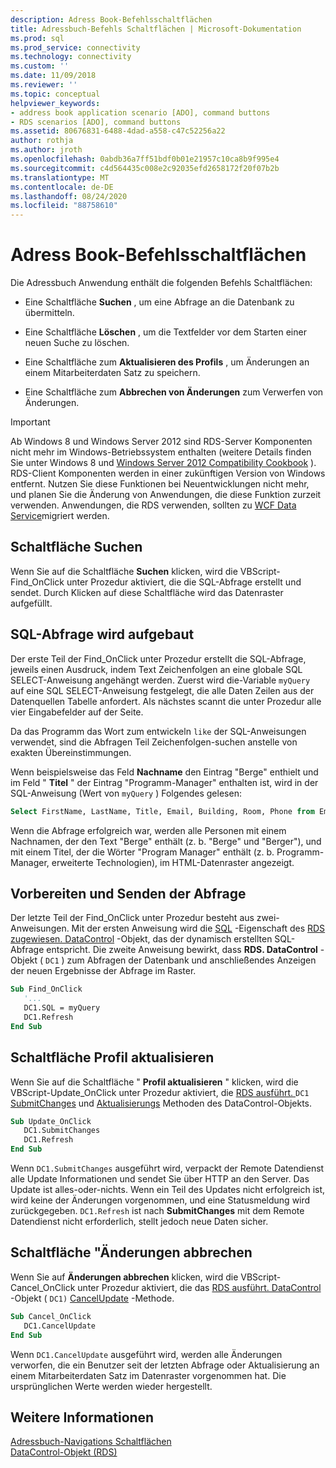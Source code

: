 ```yaml
---
description: Adress Book-Befehlsschaltflächen
title: Adressbuch-Befehls Schaltflächen | Microsoft-Dokumentation
ms.prod: sql
ms.prod_service: connectivity
ms.technology: connectivity
ms.custom: ''
ms.date: 11/09/2018
ms.reviewer: ''
ms.topic: conceptual
helpviewer_keywords:
- address book application scenario [ADO], command buttons
- RDS scenarios [ADO], command buttons
ms.assetid: 80676831-6488-4dad-a558-c47c52256a22
author: rothja
ms.author: jroth
ms.openlocfilehash: 0abdb36a7ff51bdf0b01e21957c10ca8b9f995e4
ms.sourcegitcommit: c4d564435c008e2c92035efd2658172f20f07b2b
ms.translationtype: MT
ms.contentlocale: de-DE
ms.lasthandoff: 08/24/2020
ms.locfileid: "88758610"
---
```

# <a name="address-book-command-buttons"></a>Adress Book-Befehlsschaltflächen
Die Adressbuch Anwendung enthält die folgenden Befehls Schaltflächen:  
  
-   Eine Schaltfläche **Suchen** , um eine Abfrage an die Datenbank zu übermitteln.  
  
-   Eine Schaltfläche **Löschen** , um die Textfelder vor dem Starten einer neuen Suche zu löschen.  
  
-   Eine Schaltfläche zum **Aktualisieren des Profils** , um Änderungen an einem Mitarbeiterdaten Satz zu speichern.  
  
-   Eine Schaltfläche zum **Abbrechen von Änderungen** zum Verwerfen von Änderungen.  
  
> [!IMPORTANT]
>  Ab Windows 8 und Windows Server 2012 sind RDS-Server Komponenten nicht mehr im Windows-Betriebssystem enthalten (weitere Details finden Sie unter Windows 8 und [Windows Server 2012 Compatibility Cookbook](https://www.microsoft.com/download/details.aspx?id=27416) ). RDS-Client Komponenten werden in einer zukünftigen Version von Windows entfernt. Nutzen Sie diese Funktionen bei Neuentwicklungen nicht mehr, und planen Sie die Änderung von Anwendungen, die diese Funktion zurzeit verwenden. Anwendungen, die RDS verwenden, sollten zu [WCF Data Service](https://go.microsoft.com/fwlink/?LinkId=199565)migriert werden.  
  
## <a name="find-button"></a>Schaltfläche Suchen  
 Wenn Sie auf die Schaltfläche **Suchen** klicken, wird die VBScript-Find_OnClick unter Prozedur aktiviert, die die SQL-Abfrage erstellt und sendet. Durch Klicken auf diese Schaltfläche wird das Datenraster aufgefüllt.  
  
## <a name="building-the-sql-query"></a>SQL-Abfrage wird aufgebaut  
 Der erste Teil der Find_OnClick unter Prozedur erstellt die SQL-Abfrage, jeweils einen Ausdruck, indem Text Zeichenfolgen an eine globale SQL SELECT-Anweisung angehängt werden. Zuerst wird die-Variable `myQuery` auf eine SQL SELECT-Anweisung festgelegt, die alle Daten Zeilen aus der Datenquellen Tabelle anfordert. Als nächstes scannt die unter Prozedur alle vier Eingabefelder auf der Seite.  
  
 Da das Programm das Wort zum entwickeln `like` der SQL-Anweisungen verwendet, sind die Abfragen Teil Zeichenfolgen-suchen anstelle von exakten Übereinstimmungen.  
  
 Wenn beispielsweise das Feld **Nachname** den Eintrag "Berge" enthielt und im Feld " **Titel** " der Eintrag "Programm-Manager" enthalten ist, wird in der SQL-Anweisung (Wert von `myQuery` ) Folgendes gelesen:  
  
```sql
Select FirstName, LastName, Title, Email, Building, Room, Phone from Employee where lastname like 'Berge%' and title like 'Program Manager%'  
```  
  
 Wenn die Abfrage erfolgreich war, werden alle Personen mit einem Nachnamen, der den Text "Berge" enthält (z. b. "Berge" und "Berger"), und mit einem Titel, der die Wörter "Program Manager" enthält (z. b. Programm-Manager, erweiterte Technologien), im HTML-Datenraster angezeigt.  
  
## <a name="preparing-and-sending-the-query"></a>Vorbereiten und Senden der Abfrage  
 Der letzte Teil der Find_OnClick unter Prozedur besteht aus zwei-Anweisungen. Mit der ersten Anweisung wird die [SQL](../../reference/rds-api/sql-property.md) -Eigenschaft des [RDS zugewiesen. DataControl](../../reference/rds-api/datacontrol-object-rds.md) -Objekt, das der dynamisch erstellten SQL-Abfrage entspricht. Die zweite Anweisung bewirkt, dass **RDS. DataControl** -Objekt ( `DC1` ) zum Abfragen der Datenbank und anschließendes Anzeigen der neuen Ergebnisse der Abfrage im Raster.  
  
```vb
Sub Find_OnClick  
   '...  
   DC1.SQL = myQuery  
   DC1.Refresh  
End Sub  
```  
  
## <a name="update-profile-button"></a>Schaltfläche Profil aktualisieren  
 Wenn Sie auf die Schaltfläche " **Profil aktualisieren** " klicken, wird die VBScript-Update_OnClick unter Prozedur aktiviert, die [RDS ausführt. ](../../reference/rds-api/datacontrol-object-rds.md) `DC1` [SubmitChanges](../../reference/rds-api/submitchanges-method-rds.md) und [Aktualisierungs](../../reference/rds-api/refresh-method-rds.md) Methoden des DataControl-Objekts.  
  
```vb
Sub Update_OnClick  
   DC1.SubmitChanges  
   DC1.Refresh  
End Sub  
```  
  
 Wenn `DC1.SubmitChanges` ausgeführt wird, verpackt der Remote Datendienst alle Update Informationen und sendet Sie über HTTP an den Server. Das Update ist alles-oder-nichts. Wenn ein Teil des Updates nicht erfolgreich ist, wird keine der Änderungen vorgenommen, und eine Statusmeldung wird zurückgegeben. `DC1.Refresh` ist nach **SubmitChanges** mit dem Remote Datendienst nicht erforderlich, stellt jedoch neue Daten sicher.  
  
## <a name="cancel-changes-button"></a>Schaltfläche "Änderungen abbrechen  
 Wenn Sie auf **Änderungen abbrechen** klicken, wird die VBScript-Cancel_OnClick unter Prozedur aktiviert, die das [RDS ausführt. DataControl](../../reference/rds-api/datacontrol-object-rds.md) -Objekt ( `DC1)` [CancelUpdate](../../reference/rds-api/cancelupdate-method-rds.md) -Methode.  
  
```vb
Sub Cancel_OnClick  
   DC1.CancelUpdate  
End Sub  
```  
  
 Wenn `DC1.CancelUpdate` ausgeführt wird, werden alle Änderungen verworfen, die ein Benutzer seit der letzten Abfrage oder Aktualisierung an einem Mitarbeiterdaten Satz im Datenraster vorgenommen hat. Die ursprünglichen Werte werden wieder hergestellt.  
  
## <a name="see-also"></a>Weitere Informationen  
 [Adressbuch-Navigations Schaltflächen](./address-book-navigation-buttons.md)   
 [DataControl-Objekt (RDS)](../../reference/rds-api/datacontrol-object-rds.md)
